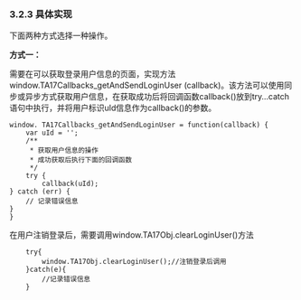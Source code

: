 ### 3.2.3 具体实现

下面两种方式选择一种操作。

**方式一：**

需要在可以获取登录用户信息的页面，实现方法window.TA17Callbacks\_getAndSendLoginUser \(callback\)。该方法可以使用同步或异步方式获取用户信息，在获取成功后将回调函数callback\(\)放到try…catch语句中执行，并将用户标识uId信息作为callback\(\)的参数。

```
window. TA17Callbacks_getAndSendLoginUser = function(callback) {
    var uId = '';
    /**
     * 获取用户信息的操作
     * 成功获取后执行下面的回调函数
     */
    try {
        callback(uId);
} catch (err) {
    // 记录错误信息
}
}
```

在用户注销登录后，需要调用window.TA17Obj.clearLoginUser\(\)方法

```
	try{
        window.TA17Obj.clearLoginUser();//注销登录后调用
    }catch(e){
        //记录错误信息
    }
```



